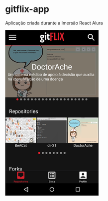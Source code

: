 # gitflix-app
Aplicação criada durante a Imersão React Alura

<img src="https://raw.githubusercontent.com/EricMGS/gitflix-app/master/image.png" alt="Project Image" width=300/>   

